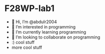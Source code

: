 # F28WP-lab1
- 👋 Hi, I’m @abdulr2004
- 👀 I’m interested in programming
- 🌱 I’m currently learning programming
- 💞️ I’m looking to collaborate on programming
- :) cool stuff     
- more cool stuff
